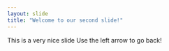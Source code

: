 ```yaml
---
layout: slide
title: "Welcome to our second slide!"
---
```

This is a very nice slide
Use the left arrow to go back!
